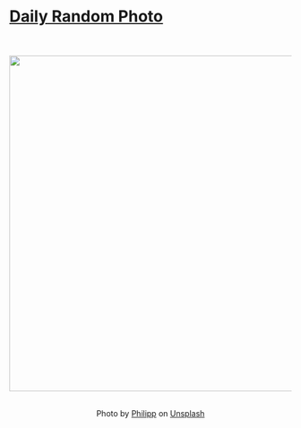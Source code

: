 # [Daily Random Photo](https://www.dailyrandomphoto.com/)

<div align="center">
  <br>
  <br>
  <a href="https://www.dailyrandomphoto.com/p/2024/2024-12-12/"><img src="https://images.unsplash.com/photo-1732130318657-c8740c0f5215?crop=entropy&cs=tinysrgb&fit=max&fm=jpg&ixid=M3w3NzUwOHwwfDF8cmFuZG9tfHx8fHx8fHx8MTczMzk2NDIxMXw&ixlib=rb-4.0.3&q=80&w=1080" width="600px"></a>
  <br>
  <br>
  <p class="has-text-grey">Photo by <a href="https://unsplash.com/@picture_scape?utm_source=Daily%20Random%20Photo&amp;utm_medium=referral" target="_blank" rel="noopener noreferrer">Philipp</a> on <a href="https://unsplash.com/photos/a-foggy-forest-filled-with-lots-of-trees-upR8raSXvwg?utm_source=Daily%20Random%20Photo&amp;utm_medium=referral" target="_blank" rel="noopener noreferrer">Unsplash</a></p>
</div>
